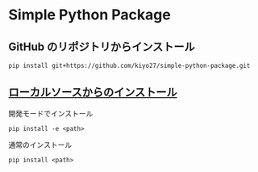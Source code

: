 # Simple Python Package

## GitHub のリポジトリからインストール

```
pip install git+https://github.com/kiyo27/simple-python-package.git
```

## [ローカルソースからのインストール](https://kurozumi.github.io/pip/user_guide.html#installing-from-local-packages)

開発モードでインストール

```
pip install -e <path>
```

通常のインストール

```
pip install <path>
```